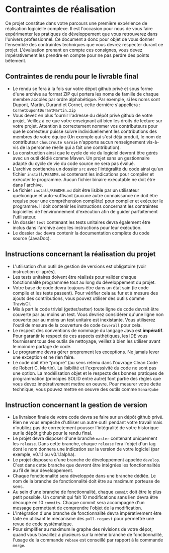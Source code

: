 # Contraintes de réalisation
Ce projet constitue dans votre parcours une première expérience de réalisation logicielle complexe. Il est l'occasion 
pour nous de vous faire expérimenter les pratiques de développement que vous retrouverez dans l'univers professionnel. 
Ce document a donc pour objet de vous donner l'ensemble des contraintes techniques que vous devrez respecter durant ce 
projet. L'évaluation prenant en compte ces consignes, vous devez impérativement les prendre en compte pour ne pas 
perdre des points bêtement.

## Contraintes de rendu pour le livrable final
* Le rendu se fera à la fois sur votre dépot github privé et sous forme d'une archive au format ZIP qui portera les noms de 
famille de chaque membre accolés par ordre alphabétique. Par exemple, si les noms sont Dupont, Martin, Durand et Cornet, 
cette dernière s'appellera : `CornetDupontDurantMartin.zip`
* Vous devez en plus fournir l'adresse du dépôt privé github de votre projet. Veillez à ce que votre enseignant ait bien 
les droits de lecture sur votre projet. Attention à correctement nommer vos contributeurs pour que le correcteur puisse 
suivre individuellement les contributions des membres de votre équipe (Un exemple qui s'est déjà produit, le nom de 
contributeur `Choucroute Garnie` n'apporte aucun renseignement vis-à-vis de la personne réelle qui a fait une contribution).
* La construction ainsi que le cycle de vie du logiciel devront être gérés avec un outil dédié comme Maven. Un projet 
sans un gestionnaire adapté du cycle de vie du code source ne sera pas évalué.
* L'archive contiendra un dossier `src` avec l'intégralité du code ainsi qu'un fichier `install/README.md` contenant 
les indications pour compiler et exécuter le programme. Aucun fichier binaire exécutable ne doit être dans l'archive.
* Le fichier `install/README.md` doit être lisible par un utilisateur quelconque et auto-suffisant (aucune autre 
connaissance ne doit être requise pour une compréhension complète) pour compiler et exécuter le programme. Il doit 
contenir les instructions concernant les contraintes logicielles de l'environnement d'exécution afin de guider 
parfaitement l'utilisateur.
* Un dossier `test` contenant les tests unitaires devra également être inclus dans l'archive avec les instructions pour 
leur exécution.
* Le dossier `doc` devra contenir la documentation complète du code source (JavaDoc).


## Instructions concernant la réalisation du projet
* L'utilisation d'un outil de gestion de versions est obligatoire (voir instruction ci-après).
* Les tests unitaires doivent être réalisés pour valider chaque fonctionnalité programmée tout au long du développement 
du projet.
* Votre base de code devra toujours être dans un état sain (le code compile et les tests passent). Pour 
vérifier cela au fur et à mesure des ajouts des contributions, vous pouvez utiliser des outils comme TravisCI.
* Mis à part le code trivial (getter/setter) toute ligne de code devrait être couverte par au moins un test. 
Vous devriez considérer qu'une ligne non couverte par au moins un test unitaire est inexistante. Vous utiliserez 
l'outil de mesure de la couverture de code `Coverall` pour cela.
* Le respect des conventions de nommage du langage Java est **impératif**. Pour garantir le respect de ces aspects 
esthétiques, les IDE vous fournissent tous des outils de nettoyage, veillez à bien les utiliser avant le moindre partage de code.
* Le programme devra gérer proprement les exceptions. Ne jamais lever une exception et ne rien faire.
* Le code doit être “propre” (au sens retenu dans l'ouvrage Clean Code de Robert C. Martin). La lisibilité et 
l'expressivité du code ne sont pas une option. La modélisation objet et le respects des bonnes pratiques de 
programmation (principes SOLID entre autre) font partie des règles que vous devez impérativement mettre en oeuvre. 
Pour mesurer votre dette technique, vous pouvez mettre en oeuvre des outils comme `SonarQube`


## Instruction concernant la gestion de version
* La livraison finale de votre code devra se faire sur un dépôt github privé. Rien ne vous empêche d'utiliser un 
autre outil pendant votre travail mais n'oubliez pas de correctement pousser l'intégralité de votre historique sur 
le dépôt github pour le rendu final.
* Le projet devra disposer d'une branche `master` contenant uniquement les `release`. Dans cette branche, chaque 
`release` fera l'objet d'un tag dont le nom donnera une indication sur la version de votre logiciel (par exemple, v0.1.1 
ou v0.1.1alpha).
* Le projet disposera d'une branche de développement appelée `develop`. C'est dans cette branche que devront être 
intégrées les fonctionnalités au fil de leur développement.
* Chaque fonctionnalité sera développée dans une branche dédiée. Le nom de la branche de fonctionnalité doit être au 
maximum porteuse de sens.
* Au sein d'une branche de fonctionnalité, chaque `commit` doit être le plus petit possible. Un commit qui fait 
10 modifications sans lien devra être découpé en 10 `commits`. Chaque commit sera accompagné d'un message permettant 
de comprendre l'objet de la modification.
* L'intégration d'une branche de fonctionnalité devra impérativement être faite en utilisant le mecanisme 
des `pull-request` pour permettre une revue de code systématique.
* Pour simplifier au maximum le graphe des révisions de votre dépot, quand vous travaillez à plusieurs sur la même 
branche de fonctionnalité, l'usage de la commande `rebase` est conseillé par rapport à la commande `merge`.
